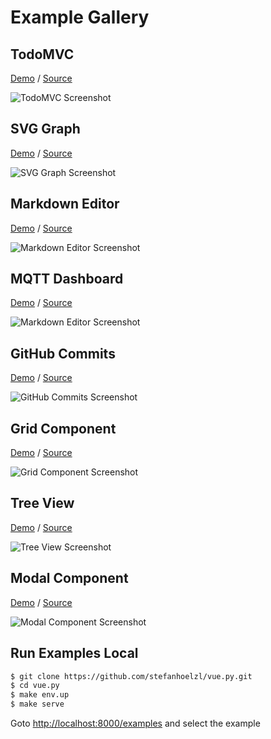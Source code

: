 # Example Gallery

## TodoMVC
[Demo](https://stefanhoelzl.github.io/vue.py/examples/todo_mvc) / [Source](https://github.com/stefanhoelzl/vue.py/tree/master/examples/todo_mvc)

![TodoMVC Screenshot](https://raw.githubusercontent.com/stefanhoelzl/vue.py/gh-pages/examples/todo_mvc/screenshot.png)

## SVG Graph
[Demo](https://stefanhoelzl.github.io/vue.py/examples/svg_graph) / [Source](https://github.com/stefanhoelzl/vue.py/tree/master/examples/svg_graph)

![SVG Graph Screenshot](https://raw.githubusercontent.com/stefanhoelzl/vue.py/gh-pages/examples/svg_graph/screenshot.png)


## Markdown Editor
[Demo](https://stefanhoelzl.github.io/vue.py/examples/markdown_editor) / [Source](https://github.com/stefanhoelzl/vue.py/tree/master/examples/markdown_editor)

![Markdown Editor Screenshot](https://raw.githubusercontent.com/stefanhoelzl/vue.py/gh-pages/examples/markdown_editor/screenshot.png)

## MQTT Dashboard
[Demo](https://stefanhoelzl.github.io/vue.py/examples/mqtt_dashboard) / [Source](https://github.com/stefanhoelzl/vue.py/tree/master/examples/mqtt_dashboard)

![Markdown Editor Screenshot](https://raw.githubusercontent.com/stefanhoelzl/vue.py/gh-pages/examples/markdown_editor/screenshot.png)

## GitHub Commits
[Demo](https://stefanhoelzl.github.io/vue.py/examples/github_commits) / [Source](https://github.com/stefanhoelzl/vue.py/tree/master/examples/github_commits)

![GitHub Commits Screenshot](https://raw.githubusercontent.com/stefanhoelzl/vue.py/gh-pages/examples/github_commits/screenshot.png)

## Grid Component
[Demo](https://stefanhoelzl.github.io/vue.py/examples/grid_component) / [Source](https://github.com/stefanhoelzl/vue.py/tree/master/examples/grid_component)

![Grid Component Screenshot](https://raw.githubusercontent.com/stefanhoelzl/vue.py/gh-pages/examples/grid_component/screenshot.png)

## Tree View
[Demo](https://stefanhoelzl.github.io/vue.py/examples/tree_view) / [Source](https://github.com/stefanhoelzl/vue.py/tree/master/examples/tree_view)

![Tree View Screenshot](https://raw.githubusercontent.com/stefanhoelzl/vue.py/gh-pages/examples/tree_view/screenshot.png)

## Modal Component
[Demo](https://stefanhoelzl.github.io/vue.py/examples/modal_component) / [Source](https://github.com/stefanhoelzl/vue.py/tree/master/examples/modal_component)

![Modal Component Screenshot](https://raw.githubusercontent.com/stefanhoelzl/vue.py/gh-pages/examples/modal_component/screenshot.png)

## Run Examples Local

```bash
$ git clone https://github.com/stefanhoelzl/vue.py.git
$ cd vue.py
$ make env.up
$ make serve
```
Goto [http://localhost:8000/examples](http://localhost:8000/examples) and select the example

